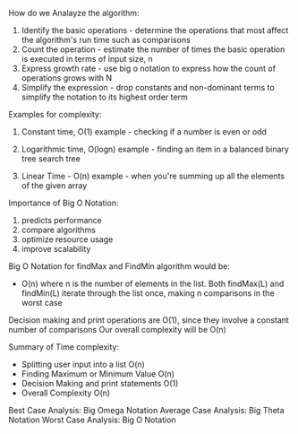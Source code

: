 How do we Analayze the algorithm:

1. Identify the basic operations - determine the operations that most affect the algorithm's run time such as comparisons
2. Count the operation - estimate the number of times the basic operation is executed in terms of input size, n
3. Express growth rate - use big o notation to express how the count of operations grows with N
4. Simplify the expression - drop constants and non-dominant terms to simplify the notation to its highest order term

Examples for complexity:

1. Constant time, O(1)
   example - checking if a number is even or odd

2. Logarithmic time, O(logn)
   example - finding an item in a balanced binary tree search tree

3. Linear Time - O(n)
   example - when you're summing up all the elements of the given array

Importance of Big O Notation:

1. predicts performance
2. compare algorithms
3. optimize resource usage
4. improve scalability

Big O Notation for findMax and FindMin algorithm would be:

- O(n) where n is the number of elements in the list.
  Both findMax(L) and findMin(L) iterate through the list once, making n comparisons in the worst case

Decision making and print operations are O(1), since they involve a constant number of comparisons
Our overall complexity will be O(n)

Summary of Time complexity:

- Splitting user input into a list O(n)
- Finding Maximum or Minimum Value O(n)
- Decision Making and print statements O(1)
- Overall Complexity O(n)

Best Case Analysis: Big Omega Notation
Average Case Analysis: Big Theta Notation
Worst Case Analysis: Big O Notation
